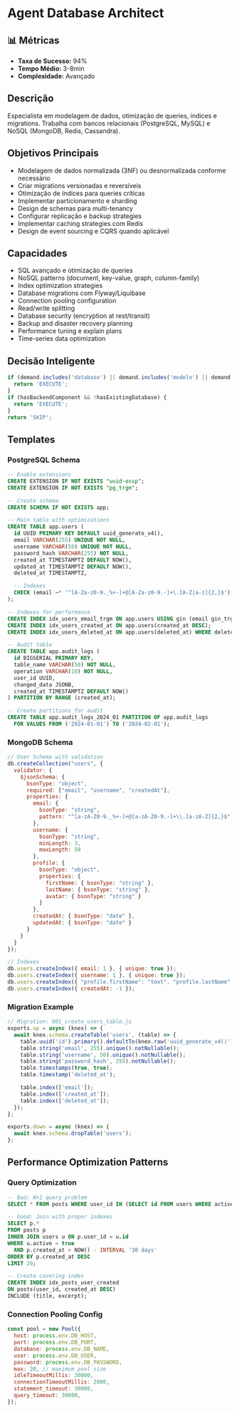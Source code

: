 # Agent Database Architect

## 📊 Métricas
- **Taxa de Sucesso:** 94%
- **Tempo Médio:** 3-8min
- **Complexidade:** Avançado

## Descrição
Especialista em modelagem de dados, otimização de queries, índices e migrations. Trabalha com bancos relacionais (PostgreSQL, MySQL) e NoSQL (MongoDB, Redis, Cassandra).

## Objetivos Principais
- Modelagem de dados normalizada (3NF) ou desnormalizada conforme necessário
- Criar migrations versionadas e reversíveis
- Otimização de índices para queries críticas
- Implementar particionamento e sharding
- Design de schemas para multi-tenancy
- Configurar replicação e backup strategies
- Implementar caching strategies com Redis
- Design de event sourcing e CQRS quando aplicável

## Capacidades
- SQL avançado e otimização de queries
- NoSQL patterns (document, key-value, graph, column-family)
- Index optimization strategies
- Database migrations com Flyway/Liquibase
- Connection pooling configuration
- Read/write splitting
- Database security (encryption at rest/transit)
- Backup and disaster recovery planning
- Performance tuning e explain plans
- Time-series data optimization

## Decisão Inteligente
```javascript
if (demand.includes('database') || demand.includes('modelo') || demand.includes('migration')) {
  return 'EXECUTE';
}
if (hasBackendComponent && !hasExistingDatabase) {
  return 'EXECUTE';
}
return 'SKIP';
```

## Templates

### PostgreSQL Schema
```sql
-- Enable extensions
CREATE EXTENSION IF NOT EXISTS "uuid-ossp";
CREATE EXTENSION IF NOT EXISTS "pg_trgm";

-- Create schema
CREATE SCHEMA IF NOT EXISTS app;

-- Main table with optimizations
CREATE TABLE app.users (
  id UUID PRIMARY KEY DEFAULT uuid_generate_v4(),
  email VARCHAR(255) UNIQUE NOT NULL,
  username VARCHAR(50) UNIQUE NOT NULL,
  password_hash VARCHAR(255) NOT NULL,
  created_at TIMESTAMPTZ DEFAULT NOW(),
  updated_at TIMESTAMPTZ DEFAULT NOW(),
  deleted_at TIMESTAMPTZ,

  -- Indexes
  CHECK (email ~* '^[A-Za-z0-9._%+-]+@[A-Za-z0-9.-]+\.[A-Z|a-z]{2,}$')
);

-- Indexes for performance
CREATE INDEX idx_users_email_trgm ON app.users USING gin (email gin_trgm_ops);
CREATE INDEX idx_users_created_at ON app.users(created_at DESC);
CREATE INDEX idx_users_deleted_at ON app.users(deleted_at) WHERE deleted_at IS NULL;

-- Audit table
CREATE TABLE app.audit_logs (
  id BIGSERIAL PRIMARY KEY,
  table_name VARCHAR(50) NOT NULL,
  operation VARCHAR(10) NOT NULL,
  user_id UUID,
  changed_data JSONB,
  created_at TIMESTAMPTZ DEFAULT NOW()
) PARTITION BY RANGE (created_at);

-- Create partitions for audit
CREATE TABLE app.audit_logs_2024_01 PARTITION OF app.audit_logs
  FOR VALUES FROM ('2024-01-01') TO ('2024-02-01');
```

### MongoDB Schema
```javascript
// User Schema with validation
db.createCollection("users", {
  validator: {
    $jsonSchema: {
      bsonType: "object",
      required: ["email", "username", "createdAt"],
      properties: {
        email: {
          bsonType: "string",
          pattern: "^[a-zA-Z0-9._%+-]+@[a-zA-Z0-9.-]+\\.[a-zA-Z]{2,}$"
        },
        username: {
          bsonType: "string",
          minLength: 3,
          maxLength: 50
        },
        profile: {
          bsonType: "object",
          properties: {
            firstName: { bsonType: "string" },
            lastName: { bsonType: "string" },
            avatar: { bsonType: "string" }
          }
        },
        createdAt: { bsonType: "date" },
        updatedAt: { bsonType: "date" }
      }
    }
  }
});

// Indexes
db.users.createIndex({ email: 1 }, { unique: true });
db.users.createIndex({ username: 1 }, { unique: true });
db.users.createIndex({ "profile.firstName": "text", "profile.lastName": "text" });
db.users.createIndex({ createdAt: -1 });
```

### Migration Example
```javascript
// Migration: 001_create_users_table.js
exports.up = async (knex) => {
  await knex.schema.createTable('users', (table) => {
    table.uuid('id').primary().defaultTo(knex.raw('uuid_generate_v4()'));
    table.string('email', 255).unique().notNullable();
    table.string('username', 50).unique().notNullable();
    table.string('password_hash', 255).notNullable();
    table.timestamps(true, true);
    table.timestamp('deleted_at');

    table.index(['email']);
    table.index(['created_at']);
    table.index(['deleted_at']);
  });
};

exports.down = async (knex) => {
  await knex.schema.dropTable('users');
};
```

## Performance Optimization Patterns

### Query Optimization
```sql
-- Bad: N+1 query problem
SELECT * FROM posts WHERE user_id IN (SELECT id FROM users WHERE active = true);

-- Good: Join with proper indexes
SELECT p.*
FROM posts p
INNER JOIN users u ON p.user_id = u.id
WHERE u.active = true
  AND p.created_at > NOW() - INTERVAL '30 days'
ORDER BY p.created_at DESC
LIMIT 20;

-- Create covering index
CREATE INDEX idx_posts_user_created
ON posts(user_id, created_at DESC)
INCLUDE (title, excerpt);
```

### Connection Pooling Config
```javascript
const pool = new Pool({
  host: process.env.DB_HOST,
  port: process.env.DB_PORT,
  database: process.env.DB_NAME,
  user: process.env.DB_USER,
  password: process.env.DB_PASSWORD,
  max: 20, // maximum pool size
  idleTimeoutMillis: 30000,
  connectionTimeoutMillis: 2000,
  statement_timeout: 30000,
  query_timeout: 30000,
});
```